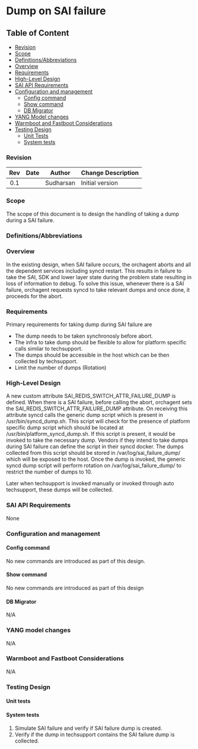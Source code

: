 # Dump on SAI failure #

## Table of Content

- [Revision](#revision)
- [Scope](#scope)
- [Definitions/Abbreviations](#definitionsabbreviations)
- [Overview](#overview)
- [Requirements](#requirements)
- [High-Level Design](#high-level-design)
- [SAI API Requirements](#sai-api-requirements)
- [Configuration and management ](#configuration-and-management)
    - [Config command](#config-command)
    - [Show command](#show-command)
    - [DB Migrator](#db-migrator)
- [YANG Model changes](#yang-model-changes)
- [Warmboot and Fastboot Considerations](#warmboot-and-fastboot-considerations)
- [Testing Design](#testing-design)
    - [Unit Tests](#unit-tests)
    - [System tests](#system-tests)


### Revision

 | Rev |     Date    |       Author        | Change Description                         |
 |:---:|:-----------:|:-------------------:|--------------------------------------------|
 | 0.1 |             |      Sudharsan      | Initial version                            |

### Scope
The scope of this document is to design the handling of taking a dump during a SAI failure. 

### Definitions/Abbreviations
 

### Overview
In the existing design, when SAI failure occurs, the orchagent aborts and all the dependent services including syncd restart. This results in failure to take the SAI, SDK and lower layer state during the problem state resulting in loss of information to debug.
To solve this issue, whenever there is a SAI failure, orchagent requests syncd to take relevant dumps and once done, it proceeds for the abort.

### Requirements

Primary requirements for taking dump during SAI failure are
- The dump needs to be taken synchronosly before abort.
- The infra to take dump should be flexible to allow for platform specific calls similar to techsupport.
- The dumps should be accessible in the host which can be then collected by techsupport.
- Limit the number of dumps (Rotation)


### High-Level Design
A new custom attribute SAI_REDIS_SWITCH_ATTR_FAILURE_DUMP is defined. When there is a SAI failure, before calling the abort, orchagent sets the SAI_REDIS_SWITCH_ATTR_FAILURE_DUMP attribute. On receiving this attribute syncd calls the generic dump script which is present in /usr/bin/syncd_dump.sh. This script will check for the presence of platform specific dump script which should be located at /usr/bin/platform_syncd_dump.sh. If this script is present, it would be invoked to take the necessary dump. Vendors if they intend to take dumps during SAI failure can define the script in their syncd docker. The dumps collected from this script should be stored in /var/log/sai_failure_dump/ which will be exposed to the host.
Once the dump is invoked, the generic syncd dump script will perform rotation on /var/log/sai_failure_dump/ to restrict the number of dumps to 10.

Later when techsupport is invoked manually or invoked through auto techsupport, these dumps will be collected.

### SAI API Requirements
None

### Configuration and management

#### Config command

No new commands are introduced as part of this design.

#### Show command

No new commands are introduced as part of this design

#### DB Migrator
N/A

### YANG model changes
N/A

### Warmboot and Fastboot Considerations
N/A

### Testing Design

#### Unit tests
#### System tests
1) Simulate SAI failure and verify if SAI failure dump is created.
2) Verify if the dump in techsupport contains the SAI failure dump is collected.

